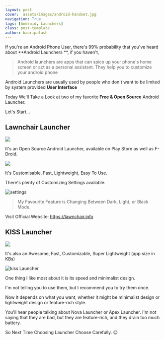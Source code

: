 ```yaml
---
layout: post
cover:  assets/images/android-handset.jpg
navigation: True
tags: [Android, Launchers]
class: post-template
author: bauripalash
---
```



If you're an Android Phone User, there's 99% probability that you've heard about **Android Launchers **, if you haven't,

> Android launchers are apps that can spice up your phone's home screen or act as a personal assistant. They help you to customize your android phone

Android Launchers are usually used by people who don't want to be limited by system provided **User Interface**

Today We'll Take a Look at two of my favorite **Free & Open Source**  Android Launcher.

Let's Start...


##  Lawnchair Launcher

<img src="https://f-droid.org/repo/icons-640/ch.deletescape.lawnchair.plah.1878.png" >

It's an Open Source Android Launcher, available on Play Store as well as F-Droid.

![](https://fsgh.palash.tk/imgs/lc-home-main.jpg)

It's Customisable, Fast, Lightweight, Easy To Use.


There's plenty of Customizing Settings available.

![settings](https://fsgh.palash.tk/imgs/lawnchair-setting.jpg)

> My Favourite Feature is Changing Between Dark, Light, or Black Mode.

Visit Official Website: <https://lawnchair.info>


## KISS Launcher

![](https://f-droid.org/repo/icons-640/fr.neamar.kiss.133.png)

It's also an Awesome, Fast, Customizable, Super Lightweight (app size in KBs)


![kiss Launcher](https://fsgh.palash.tk/imgs/kiss-l-home.jpg)

One thing I like most about it is its speed and minimalist design.


I'm not telling you to use them, but I recommend you to try them once.

Now It depends on what you want, whether it might be minimalist design or lightweight design or feature-rich style.


You'll hear people talking about Nova Launcher or Apex Launcher. I'm not saying that they are bad, but they are feature-rich, and they drain too much battery.

So Next Time Choosing Launcher Choose Carefully. 😉
